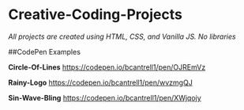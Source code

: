 # Creative-Coding-Projects

_All projects are created using HTML, CSS, and Vanilla JS. No libraries_

##CodePen Examples 

**Circle-Of-Lines**
https://codepen.io/bcantrell1/pen/OJREmVz

**Rainy-Logo**
https://codepen.io/bcantrell1/pen/wvzmgQJ

**Sin-Wave-Bling**
https://codepen.io/bcantrell1/pen/XWjqojy
